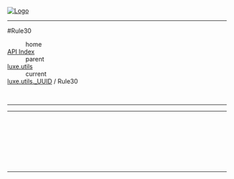
[![Logo](../../../../images/logo.png)](../../../../index.html)

---

#Rule30


&emsp;&emsp;&emsp;home   
[API Index](../../../../api/index.html#luxe.utils)   
&emsp;&emsp;&emsp;parent    
[luxe.utils](../)     
&emsp;&emsp;&emsp;current    
[luxe.utils._UUID](./) / Rule30

<br/>

---




---

&nbsp;   

&nbsp;   

&nbsp;   



&nbsp;
&nbsp;
&nbsp;

---  


&nbsp;   
&nbsp;   